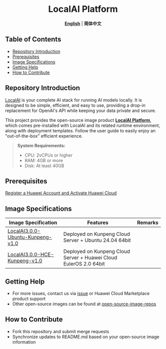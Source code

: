 <p align="center">
  <h1 align="center">LocalAI Platform</h1>
  <p align="center">
    <a href="README.md"><strong>English</strong></a> | <strong>简体中文</strong>
  </p>

## Table of Contents

- [Repository Introduction](#repository-introduction)
- [Prerequisites](#prerequisites)  
- [Image Specifications](#image-specifications)
- [Getting Help](#getting-help)
- [How to Contribute](#how-to-contribute)

## Repository Introduction
[LocalAI](https://localai.io/) is your complete AI stack for running AI models locally. It is designed to be simple, efficient, and easy to use, providing a drop-in replacement for OpenAI's API while keeping your data private and secure.

This project provides the open-source image product [**LocalAI Platform**](https://marketplace.huaweicloud.com/contents/c2624f6f-2e5e-4e0e-813a-832bd101101e#productid=OFFI1137707809154215936), which comes pre-installed with LocalAI and its related runtime environment, along with deployment templates. Follow the user guide to easily enjoy an "out-of-the-box" efficient experience.

> **System Requirements:**
> - CPU: 2vCPUs or higher
> - RAM: 4GB or more  
> - Disk: At least 40GB

## Prerequisites
[Register a Huawei Account and Activate Huawei Cloud](https://support.huaweicloud.com/usermanual-account/account_id_001.html)

## Image Specifications

| Image Specification | Features | Remarks |
|---------------------|----------|---------|
| [LocalAI3.0.0-Ubuntu-Kunpeng-v1.0](https://marketplace.huaweicloud.com/contents/c2624f6f-2e5e-4e0e-813a-832bd101101e#productid=OFFI1137707809154215936) | Deployed on Kunpeng Cloud Server + Ubuntu 24.04 64bit | |
| [LocalAI3.0.0-HCE-Kunpeng-v1.0](https://marketplace.huaweicloud.com/contents/c2624f6f-2e5e-4e0e-813a-832bd101101e#productid=OFFI1137707732705042432) | Deployed on Kunpeng Cloud Server + Huawei Cloud EulerOS 2.0 64bit | |

## Getting Help
- For more issues, contact us via [issue](https://github.com/HuaweiCloudDeveloper/localai-image/issues) or Huawei Cloud Marketplace product support
- Other open-source images can be found at [open-source-image-repos](https://github.com/HuaweiCloudDeveloper/open-source-image-repos)

## How to Contribute
- Fork this repository and submit merge requests  
- Synchronize updates to README.md based on your open-source image information

